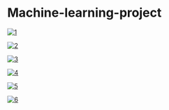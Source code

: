 # Machine-learning-project


<a href="https://ibb.co/x1HCWvx"><img src="https://i.ibb.co/0CtDTNH/1.png" alt="1" border="0"></a>


<a href="https://ibb.co/TT9GFZf"><img src="https://i.ibb.co/GJzDbX6/2.png" alt="2" border="0"></a>


<a href="https://ibb.co/JBWmDCJ"><img src="https://i.ibb.co/7Yxjsbm/3.png" alt="3" border="0"></a>


<a href="https://ibb.co/k243kC9"><img src="https://i.ibb.co/ZzBHtDY/4.png" alt="4" border="0"></a>


<a href="https://ibb.co/kcn5wxQ"><img src="https://i.ibb.co/RHnYs9z/5.png" alt="5" border="0"></a>


<a href="https://ibb.co/dmY727H"><img src="https://i.ibb.co/Y0sbkbV/6.png" alt="6" border="0"></a>
